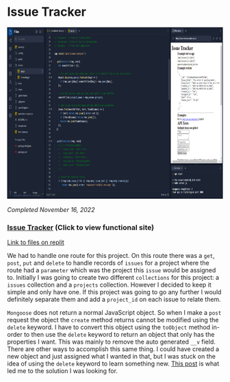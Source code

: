 # Issue Tracker

<p align="center"><img src="/Images/screenshots/screenshot-issue-tracker.png" height="400" alt="Screenshot of my Issue Tracker project."/></p>

<em>Completed November 16, 2022</em>

### [Issue Tracker](https://issue-tracker.sulph.repl.co/) (Click to view functional site)

[Link to files on replit](https://replit.com/@Sulph/issue-tracker#tests/2_functional-tests.js)

We had to handle one route for this project. On this route there was a `get`, `post`, `put` and `delete` to handle records of `issues` for a project where the route had a `parameter` which was the project this `issue` would be assigned to. Initially I was going to create two different `collections` for this project: a `issues` collection and a `projects` collection. However I decided to keep it simple and only have one. If this project was going to go any further I would definitely separate them and add a `project_id` on each issue to relate them.

`Mongoose` does not return a normal JavaScript object. So when I make a `post` request the object the `create` method returns cannot be modified using the `delete` keyword. I have to convert this object using the `toObject` method in-order to then use the `delete` keyword to return an object that only has the properties I want. This was mainly to remove the auto generated `__v` field. There are other ways to accomplish this same thing. I could have created a new object and just assigned what I wanted in that, but I was stuck on the idea of using the `delete` keyword to learn something new. [This post](https://stackoverflow.com/questions/23342558/why-cant-i-delete-a-mongoose-models-object-properties/23372028#23372028) is what led me to the solution I was looking for.
